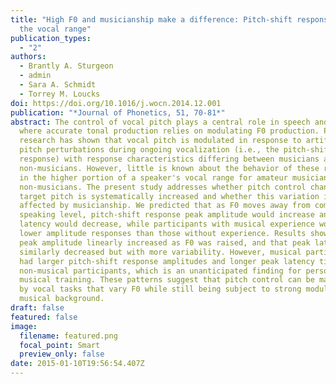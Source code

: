 ```yaml
---
title: "High F0 and musicianship make a difference: Pitch-shift responses across
  the vocal range"
publication_types:
  - "2"
authors:
  - Brantly A. Sturgeon
  - admin
  - Sara A. Schmidt
  - Torrey M. Loucks
doi: https://doi.org/10.1016/j.wocn.2014.12.001
publication: "*Journal of Phonetics, 51, 70-81*"
abstract: The control of vocal pitch plays a central role in speech and singing,
  where accurate tonal production relies on modulating F0 production. Previous
  research has shown that vocal pitch is modulated in response to artificial
  pitch perturbations during ongoing vocalization (i.e., the pitch-shift
  response) with response characteristics differing between musicians and
  non-musicians. However, little is known about the behavior of these responses
  in the higher portion of a speaker's vocal range for amateur musicians or
  non-musicians. The present study addresses whether pitch control changes as
  target pitch is systematically increased and whether this variation is
  affected by musicianship. We predicted that as F0 moves away from comfortable
  speaking level, pitch-shift response peak amplitude would increase and peak
  latency would decrease, while participants with musical experience would have
  lower amplitude responses than those without experience. Results showed that
  peak amplitude linearly increased as F0 was raised, and that peak latency
  similarly decreased but with more variability. However, musical participants
  had larger pitch-shift response amplitudes and longer peak latency times than
  non-musical participants, which is an unanticipated finding for persons with
  musical training. These patterns suggest that pitch control can be manipulated
  by vocal tasks that vary F0 while still being subject to strong modulation by
  musical background.
draft: false
featured: false
image:
  filename: featured.png
  focal_point: Smart
  preview_only: false
date: 2015-01-10T19:56:54.407Z
---
```

